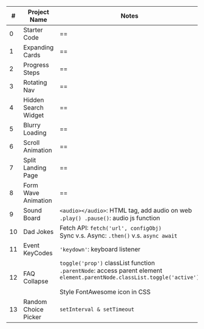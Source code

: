 | #   | Project Name         | Notes                                                                                                                                                                     |
| --- | -------------------- | ------------------------------------------------------------------------------------------------------------------------------------------------------------------------- |
| 0   | Starter Code         | ==                                                                                                                                                                        |
| 1   | Expanding Cards      | ==                                                                                                                                                                        |
| 2   | Progress Steps       | ==                                                                                                                                                                        |
| 3   | Rotating Nav         | ==                                                                                                                                                                        |
| 4   | Hidden Search Widget | ==                                                                                                                                                                        |
| 5   | Blurry Loading       | ==                                                                                                                                                                        |
| 6   | Scroll Animation     | ==                                                                                                                                                                        |
| 7   | Split Landing Page   | ==                                                                                                                                                                        |
| 8   | Form Wave Animation  | ==                                                                                                                                                                        |
| 9   | Sound Board          | `<audio></audio>`: HTML tag, add audio on web <br>`.play() .pause()`: audio js function                                                                                   |
| 10  | Dad Jokes            | Fetch API: `fetch('url', configObj)`<br> Sync v.s. Async: `.then()` v.s. `async await`                                                                                    |
| 11  | Event KeyCodes       | `'keydown'`: keyboard listener                                                                                                                                            |
| 12  | FAQ Collapse         | `toggle('prop')` classList function <br> `.parentNode`: access parent element <br> `element.parentNode.classList.toggle('active')` <br><br> Style FontAwesome icon in CSS |
| 13  | Random Choice Picker | `setInterval & setTimeout`                                                                                                                                                |

